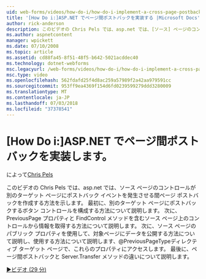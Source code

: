 ```yaml
---
uid: web-forms/videos/how-do-i/how-do-i-implement-a-cross-page-postback-in-aspnet
title: '[How Do i:]ASP.NET でページ間ポストバックを実装する |Microsoft Docs'
author: rick-anderson
description: このビデオの Chris Pels では、asp.net では、[ソース] ページのコントロールが、別のターゲットにポストバック イベントを発生させる間ページ ポストバックを作成する方法を示します.
ms.author: aspnetcontent
manager: wpickett
ms.date: 07/10/2008
ms.topic: article
ms.assetid: cd88fa45-8f51-48f5-b642-5021acddec40
ms.technology: dotnet-webforms
msc.legacyurl: /web-forms/videos/how-do-i/how-do-i-implement-a-cross-page-postback-in-aspnet
msc.type: video
ms.openlocfilehash: 562fdafd25f4d8ac259a57989f2a42aa979591cc
ms.sourcegitcommit: 953ff9ea4369f154d6fd0239599279ddd3280009
ms.translationtype: MT
ms.contentlocale: ja-JP
ms.lasthandoff: 07/03/2018
ms.locfileid: "37378541"
---
```

<a name="how-do-i-implement-a-cross-page-postback-in-aspnet"></a>[How Do i:]ASP.NET でページ間ポストバックを実装します。
====================
によって[Chris Pels](https://twitter.com/chrispels)

このビデオの Chris Pels では、asp.net では、ソース ページのコントロールが別のターゲット ページにポストバック イベントを発生させる間ページ ポストバックを作成する方法を示します。 最初に、別のターゲット ページにポストバックするボタン コントロールを構成する方法について説明します。 次に、PreviousPage プロパティと FindControl メソッドを含むソース ページ上のコントロールから情報を取得する方法について説明します。 次に、ソース ページのパブリック プロパティを使用して、対象ページにデータを公開する方法について説明し、使用する方法について説明します、@PreviousPageTypeディレクティブ ターゲット ページで、これらのプロパティにアクセスします。 最後に、ページ間ポストバックと Server.Transfer メソッドの違いについて説明します。

[&#9654;ビデオ (29 分)](https://channel9.msdn.com/Blogs/ASP-NET-Site-Videos/how-do-i-implement-a-cross-page-postback-in-aspnet)
